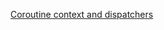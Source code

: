 [Coroutine context and dispatchers](https://kotlinlang.org/docs/coroutine-context-and-dispatchers.html)
